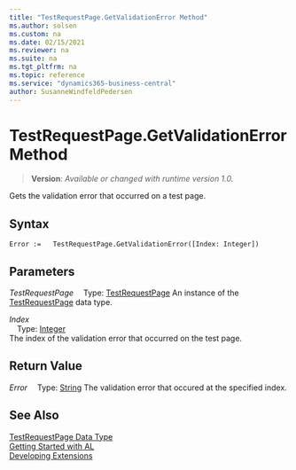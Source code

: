 ```yaml
---
title: "TestRequestPage.GetValidationError Method"
ms.author: solsen
ms.custom: na
ms.date: 02/15/2021
ms.reviewer: na
ms.suite: na
ms.tgt_pltfrm: na
ms.topic: reference
ms.service: "dynamics365-business-central"
author: SusanneWindfeldPedersen
---
```

[//]: # (START>DO_NOT_EDIT)
[//]: # (IMPORTANT:Do not edit any of the content between here and the END>DO_NOT_EDIT.)
[//]: # (Any modifications should be made in the .xml files in the ModernDev repo.)
# TestRequestPage.GetValidationError Method
> **Version**: _Available or changed with runtime version 1.0._

Gets the validation error that occurred on a test page.


## Syntax
```
Error :=   TestRequestPage.GetValidationError([Index: Integer])
```
## Parameters
*TestRequestPage*
&emsp;Type: [TestRequestPage](testrequestpage-data-type.md)
An instance of the [TestRequestPage](testrequestpage-data-type.md) data type.

*Index*  
&emsp;Type: [Integer](../integer/integer-data-type.md)  
The index of the validation error that occurred on the test page.  


## Return Value
*Error*
&emsp;Type: [String](../string/string-data-type.md)
The validation error that occured at the specified index.


[//]: # (IMPORTANT: END>DO_NOT_EDIT)
## See Also
[TestRequestPage Data Type](testrequestpage-data-type.md)  
[Getting Started with AL](../../devenv-get-started.md)  
[Developing Extensions](../../devenv-dev-overview.md)